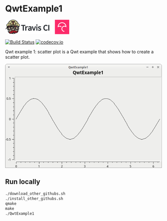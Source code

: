# QwtExample1

[![Travis CI logo](TravisCI.png)](https://travis-ci.org)
![Whitespace](Whitespace.png)
[![Codecov logo](Codecov.png)](https://www.codecov.io)

[![Build Status](https://travis-ci.org/richelbilderbeek/QwtExample1.svg?branch=master)](https://travis-ci.org/richelbilderbeek/QwtExample1)
[![codecov.io](https://codecov.io/github/richelbilderbeek/QwtExample1/coverage.svg?branch=master)](https://codecov.io/github/richelbilderbeek/QwtExample1?branch=master)

Qwt example 1: scatter plot is a Qwt example that shows how to create a scatter plot.

![Screenshot](QwtExample1.png)

## Run locally

```
./download_other_githubs.sh
./install_other_githubs.sh
qmake
make
./QwtExample1
```